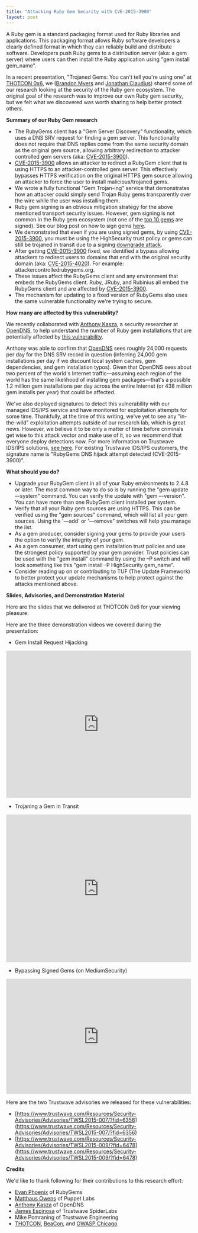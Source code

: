 ```yaml
---
title: "Attacking Ruby Gem Security with CVE-2015-3900"
layout: post
---
```


A Ruby gem is a standard packaging format used for Ruby libraries and applications. This packaging format allows Ruby software developers a clearly defined format in which they can reliably build and distribute software. Developers push Ruby gems to a distribution server (aka: a gem server) where users can then install the Ruby application using "gem install gem_name".

In a recent presentation, "Trojaned Gems: You can't tell you're using one" at [THOTCON 0x6](http://thotcon.org/), we ([Brandon Myers](https://twitter.com/pwnbus) and [Jonathan Claudius](https://twitter.com/claudijd)) shared some of our research looking at the security of the Ruby gem ecosystem. The original goal of the research was to improve our own Ruby gem security, but we felt what we discovered was worth sharing to help better protect others.

**Summary of our Ruby Gem research**

- The RubyGems client has a "Gem Server Discovery" functionality, which uses a DNS SRV request for finding a gem server. This functionality does not require that DNS replies come from the same security domain as the original gem source, allowing arbitrary redirection to attacker controlled gem servers (aka: [CVE-2015-3900](http://blog.rubygems.org/2015/05/14/CVE-2015-3900.html)).
- [CVE-2015-3900](http://blog.rubygems.org/2015/05/14/CVE-2015-3900.html) allows an attacker to redirect a RubyGem client that is using HTTPS to an attacker-controlled gem server. This effectively bypasses HTTPS verification on the original HTTPS gem source allowing an attacker to force the user to install malicious/trojaned gems.
- We wrote a fully functional "Gem Trojan-ing" service that demonstrates how an attacker could simply send Trojan Ruby gems transparently over the wire while the user was installing them.
- Ruby gem signing is an obvious mitigation strategy for the above mentioned transport security issues. However, gem signing is not common in the Ruby gem ecosystem (not one of the [top 10 gems](https://rubygems.org/stats) are signed). See our blog post on how to sign gems [here](https://www.trustwave.com/Resources/SpiderLabs-Blog/Signed-Ruby-Gems--A-c7decrypt-walk-through/).
- We demonstrated that even if you are using signed gems, by using [CVE-2015-3900](http://blog.rubygems.org/2015/05/14/CVE-2015-3900.html), you must be using the HighSecurity trust policy or gems can still be trojaned in transit due to a signing [downgrade attack](https://en.wikipedia.org/wiki/Downgrade_attack).
- After getting [CVE-2015-3900](http://blog.rubygems.org/2015/05/14/CVE-2015-3900.html) fixed, we identified a bypass allowing attackers to redirect users to domains that end with the original security domain (aka: [CVE-2015-4020](https://www.trustwave.com/Resources/Security-Advisories/Advisories/TWSL2015-009/?fid=6478)). For example: attackercontrolledrubygems.org.
- These issues affect the RubyGems client and any environment that embeds the RubyGems client. Ruby, JRuby, and Rubinius all embed the RubyGems client and are affected by [CVE-2015-3900](http://blog.rubygems.org/2015/05/14/CVE-2015-3900.html).
- The mechanism for updating to a fixed version of RubyGems also uses the same vulnerable functionality we're trying to secure.

**How many are affected by this vulnerability?**

We recently collaborated with [Anthony Kasza](https://twitter.com/anthonykasza), a security researcher at [OpenDNS](https://twitter.com/opendns), to help understand the number of Ruby gem installations that are potentially affected by [this vulnerability](http://blog.rubygems.org/2015/05/14/CVE-2015-3900.html).

Anthony was able to confirm that [OpenDNS](https://twitter.com/opendns) sees roughly 24,000 requests per day for the DNS SRV record in question (inferring 24,000 gem installations per day if we discount local system caches, gem dependencies, and gem installation typos). Given that OpenDNS sees about two percent of the world's Internet traffic—assuming each region of the world has the same likelihood of installing gem packages—that's a possible 1.2 million gem installations per day across the entire Internet (or 438 million gem installs per year) that could be affected.

We've also deployed signatures to detect this vulnerability with our managed IDS/IPS service and have monitored for exploitation attempts for some time. Thankfully, at the time of this writing, we've yet to see any "in-the-wild" exploitation attempts outside of our research lab, which is great news. However, we believe it to be only a matter of time before criminals get wise to this attack vector and make use of it, so we recommend that everyone deploy detections now. For more information on Trustwave IDS/IPS solutions, [see here](https://www.trustwave.com/Services/Managed-Security/Intrusion-Detection-and-Prevention/). For existing Trustwave IDS/IPS customers, the signature name is "RubyGems DNS hijack attempt detected (CVE-2015-3900)".

**What should you do?**

- Upgrade your RubyGem client in all of your Ruby environments to 2.4.8 or later. The most common way to do so is by running the "gem update –-system" command. You can verify the update with "gem –-version". You can have more than one RubyGem client installed per system.
- Verify that all your Ruby gem sources are using HTTPS. This can be verified using the "gem sources" command, which will list all your gem sources. Using the '—add' or '—remove" switches will help you manage the list.
- As a gem producer, consider signing your gems to provide your users the option to verify the integrity of your gem.
- As a gem consumer, start using gem installation trust policies and use the strongest policy supported by your gem provider. Trust policies can be used with the "gem install" command by using the –P switch and will look something like this "gem install –P HighSecurity gem_name".
- Consider reading up on or contributing to TUF (The Update Framework) to better protect your update mechanisms to help protect against the attacks mentioned above.

**Slides, Advisories, and Demonstration Material**

Here are the slides that we delivered at THOTCON 0x6 for your viewing pleasure:

<script async class="speakerdeck-embed" data-id="3ea3ecd977154bf9a31091a3af854dd1" data-ratio="1.33333333333333" src="//speakerdeck.com/assets/embed.js"></script>

Here are the three demonstration videos we covered during the presentation:

- Gem Install Request Hijacking
<iframe src="https://player.vimeo.com/video/130781378" width="500" height="398" frameborder="0" webkitallowfullscreen mozallowfullscreen allowfullscreen></iframe>

- Trojaning a Gem in Transit
<iframe src="https://player.vimeo.com/video/130781377" width="500" height="399" frameborder="0" webkitallowfullscreen mozallowfullscreen allowfullscreen></iframe>

- Bypassing Signed Gems (on MediumSecurity)
<iframe src="https://player.vimeo.com/video/130781379" width="500" height="311" frameborder="0" webkitallowfullscreen mozallowfullscreen allowfullscreen></iframe>

Here are the two Trustwave advisories we released for these vulnerabilities:

- [https://www.trustwave.com/Resources/Security-Advisories/Advisories/TWSL2015-007/?fid=6356](https://www.trustwave.com/Resources/Security-Advisories/Advisories/TWSL2015-007/?fid=6356)
- [https://www.trustwave.com/Resources/Security-Advisories/Advisories/TWSL2015-009/?fid=6478](https://www.trustwave.com/Resources/Security-Advisories/Advisories/TWSL2015-009/?fid=6478)

**Credits**

We'd like to thank following for their contributions to this research effort:

- [Evan Phoenix](https://twitter.com/evanphx) of RubyGems
- [Matthaus Owens](https://twitter.com/mlitteken) of Puppet Labs
- [Anthony Kasza](https://twitter.com/anthonykasza) of OpenDNS
- [James Espinosa](https://twitter.com/jamesejr7) of Trustwave SpiderLabs
- Mike Pomraning of Trustwave Engineering
- [THOTCON](http://thotcon.org/), [BeaCon](http://masshackers.pbworks.com/w/page/61663884/BeaCon), and [OWASP Chicago](https://www.owasp.org/index.php/Chicago)
